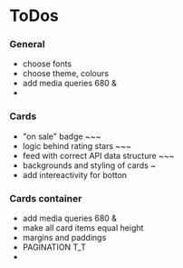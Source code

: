 # ToDos

### General

- choose fonts
- choose theme, colours
- add media queries 680 &
-

### Cards

- "on sale" badge ~~~
- logic behind rating stars ~~~
- feed with correct API data structure ~~~
- backgrounds and styling of cards ~
- add intereactivity for botton

### Cards container

- add media queries 680 &
- make all card items equal height
- margins and paddings
- PAGINATION T_T
-
